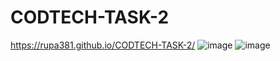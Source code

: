 # CODTECH-TASK-2
https://rupa381.github.io/CODTECH-TASK-2/
![image](https://github.com/user-attachments/assets/5a148a33-7a49-4bd6-910d-e91ece53d9e2)
![image](https://github.com/user-attachments/assets/619f54db-a7fc-4fa3-8609-4a94d36f353f)
